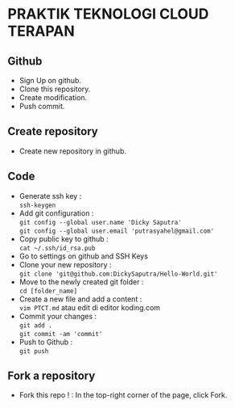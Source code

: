 # PRAKTIK TEKNOLOGI CLOUD TERAPAN #

## Github
- Sign Up on github.
- Clone this repository.
- Create modification.
- Push commit.

## Create repository
- Create new repository in github.  



## Code
- Generate ssh key :   
`ssh-keygen`
- Add git configuration :   
`git config --global user.name 'Dicky Saputra'`   
`git config --global user.email 'putrasyahel@gmail.com'`   
- Copy public key to github :   
`cat ~/.ssh/id_rsa.pub`   
- Go to settings on github and SSH Keys
- Clone your new repository :   
`git clone 'git@github.com:DickySaputra/Hello-World.git'`   
- Move to the newly created git folder :   
`cd [folder_name]`   
- Create a new file and add a content :   
`vim PTCT.md` atau edit di editor koding.com
- Commit your changes :  
`git add .`  
`git commit -am 'commit'`   
- Push to Github :   
`git push`


## Fork a repository
- Fork this repo ! : In the top-right corner of the page, click Fork. 